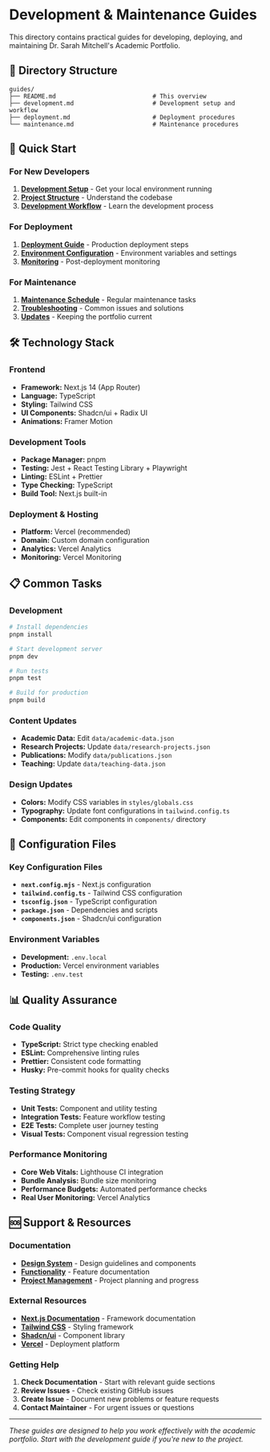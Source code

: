 # Development & Maintenance Guides

This directory contains practical guides for developing, deploying, and maintaining Dr. Sarah Mitchell's Academic Portfolio.

## 📁 Directory Structure

```
guides/
├── README.md                           # This overview
├── development.md                      # Development setup and workflow
├── deployment.md                       # Deployment procedures
└── maintenance.md                      # Maintenance procedures
```

## 🚀 Quick Start

### For New Developers
1. **[Development Setup](./development.md)** - Get your local environment running
2. **[Project Structure](./development.md#project-structure)** - Understand the codebase
3. **[Development Workflow](./development.md#workflow)** - Learn the development process

### For Deployment
1. **[Deployment Guide](./deployment.md)** - Production deployment steps
2. **[Environment Configuration](./deployment.md#environment)** - Environment variables and settings
3. **[Monitoring](./deployment.md#monitoring)** - Post-deployment monitoring

### For Maintenance
1. **[Maintenance Schedule](./maintenance.md)** - Regular maintenance tasks
2. **[Troubleshooting](./maintenance.md#troubleshooting)** - Common issues and solutions
3. **[Updates](./maintenance.md#updates)** - Keeping the portfolio current

## 🛠️ Technology Stack

### Frontend
- **Framework:** Next.js 14 (App Router)
- **Language:** TypeScript
- **Styling:** Tailwind CSS
- **UI Components:** Shadcn/ui + Radix UI
- **Animations:** Framer Motion

### Development Tools
- **Package Manager:** pnpm
- **Testing:** Jest + React Testing Library + Playwright
- **Linting:** ESLint + Prettier
- **Type Checking:** TypeScript
- **Build Tool:** Next.js built-in

### Deployment & Hosting
- **Platform:** Vercel (recommended)
- **Domain:** Custom domain configuration
- **Analytics:** Vercel Analytics
- **Monitoring:** Vercel Monitoring

## 📋 Common Tasks

### Development
```bash
# Install dependencies
pnpm install

# Start development server
pnpm dev

# Run tests
pnpm test

# Build for production
pnpm build
```

### Content Updates
- **Academic Data:** Edit `data/academic-data.json`
- **Research Projects:** Update `data/research-projects.json`
- **Publications:** Modify `data/publications.json`
- **Teaching:** Update `data/teaching-data.json`

### Design Updates
- **Colors:** Modify CSS variables in `styles/globals.css`
- **Typography:** Update font configurations in `tailwind.config.ts`
- **Components:** Edit components in `components/` directory

## 🔧 Configuration Files

### Key Configuration Files
- **`next.config.mjs`** - Next.js configuration
- **`tailwind.config.ts`** - Tailwind CSS configuration
- **`tsconfig.json`** - TypeScript configuration
- **`package.json`** - Dependencies and scripts
- **`components.json`** - Shadcn/ui configuration

### Environment Variables
- **Development:** `.env.local`
- **Production:** Vercel environment variables
- **Testing:** `.env.test`

## 📊 Quality Assurance

### Code Quality
- **TypeScript:** Strict type checking enabled
- **ESLint:** Comprehensive linting rules
- **Prettier:** Consistent code formatting
- **Husky:** Pre-commit hooks for quality checks

### Testing Strategy
- **Unit Tests:** Component and utility testing
- **Integration Tests:** Feature workflow testing
- **E2E Tests:** Complete user journey testing
- **Visual Tests:** Component visual regression testing

### Performance Monitoring
- **Core Web Vitals:** Lighthouse CI integration
- **Bundle Analysis:** Bundle size monitoring
- **Performance Budgets:** Automated performance checks
- **Real User Monitoring:** Vercel Analytics

## 🆘 Support & Resources

### Documentation
- **[Design System](../design-system/README.md)** - Design guidelines and components
- **[Functionality](../functionality/README.md)** - Feature documentation
- **[Project Management](../project-management/README.md)** - Project planning and progress

### External Resources
- **[Next.js Documentation](https://nextjs.org/docs)** - Framework documentation
- **[Tailwind CSS](https://tailwindcss.com/docs)** - Styling framework
- **[Shadcn/ui](https://ui.shadcn.com/)** - Component library
- **[Vercel](https://vercel.com/docs)** - Deployment platform

### Getting Help
1. **Check Documentation** - Start with relevant guide sections
2. **Review Issues** - Check existing GitHub issues
3. **Create Issue** - Document new problems or feature requests
4. **Contact Maintainer** - For urgent issues or questions

---

*These guides are designed to help you work effectively with the academic portfolio. Start with the development guide if you're new to the project.* 
